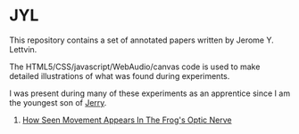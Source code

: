 # JYL

This repository contains a set of annotated papers written by Jerome Y. Lettvin.

The HTML5/CSS/javascript/WebAudio/canvas code is used to make
detailed illustrations of what was found during experiments.

I was present during many of these experiments as an apprentice
since I am the youngest son of
[Jerry](https://en.wikipedia.org/wiki/Jerome_Lettvin).

1. <a href="http://rawgit.com/jlettvin/JYL/master/seen.movement.html">How Seen Movement Appears In The Frog's Optic Nerve</a>
